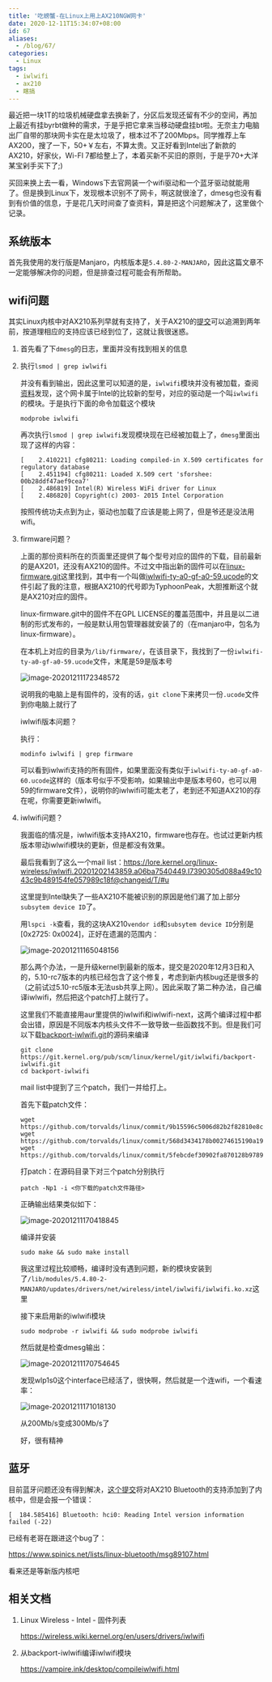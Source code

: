 ```yaml
---
title: '吃螃蟹-在Linux上用上AX210NGW网卡'
date: 2020-12-11T15:34:07+08:00
id: 67
aliases:
  - /blog/67/
categories:
  - Linux
tags:
  - iwlwifi
  - ax210
  - 瞎搞
---
```


最近把一块1T的垃圾机械硬盘拿去换新了，分区后发现还留有不少的空间，再加上最近有挂byrbt做种的需求，于是乎把它拿来当移动硬盘挂bt啦。无奈主力电脑出厂自带的那块网卡实在是太垃圾了，根本过不了200Mbps。同学推荐上车AX200，搜了一下，50+￥左右，不算太贵。又正好看到Intel出了新款的AX210，好家伙，Wi-FI 7都给整上了，本着买新不买旧的原则，于是乎70+大洋某宝剁手买下了;)

买回来换上去一看，Windows下去官网装一个wifi驱动和一个蓝牙驱动就能用了。但是换到Linux下，发现根本识别不了网卡，啊这就很淦了，dmesg也没有看到有价值的信息，于是花几天时间查了查资料，算是把这个问题解决了，这里做个记录。

## 系统版本

首先我使用的发行版是Manjaro，内核版本是`5.4.80-2-MANJARO`，因此这篇文章不一定能够解决你的问题，但是排查过程可能会有所帮助。

## wifi问题

其实Linux内核中对AX210系列早就有支持了，关于AX210的[提交](https://github.com/torvalds/linux/commit/d151b0a2efa128cb4f643b11baf54b1e4de2c528#diff-9161e5dc4fbda717a6c0f43490cab079fffa987b7a5cf5831de396bcfb5ae01eR244)可以追溯到两年前，按道理相应的支持应该已经到位了，这就让我很迷惑。

1. 首先看了下`dmesg`的日志，里面并没有找到相关的信息

2. 执行`lsmod | grep iwlwifi`

   并没有看到输出，因此这里可以知道的是，`iwlwifi`模块并没有被加载，查阅[资料](https://wireless.wiki.kernel.org/en/users/drivers/iwlwifi)发现，这个网卡属于Intel的比较新的型号，对应的驱动是一个叫`iwlwifi`的模块。于是执行下面的命令加载这个模块

   ```
   modprobe iwlwifi
   ```

   再次执行`lsmod | grep iwlwifi`发现模块现在已经被加载上了，`dmesg`里面出现了这样的内容：

   ```
   [    2.410221] cfg80211: Loading compiled-in X.509 certificates for regulatory database
   [    2.451194] cfg80211: Loaded X.509 cert 'sforshee: 00b28ddf47aef9cea7'
   [    2.486819] Intel(R) Wireless WiFi driver for Linux
   [    2.486820] Copyright(c) 2003- 2015 Intel Corporation
   ```

   按照传统功夫点到为止，驱动也加载了应该是能上网了，但是爷还是没法用wifi。

3. firmware问题？

   上面的那份资料所在的页面里还提供了每个型号对应的固件的下载，目前最新的是AX201，还没有AX210的固件。不过文中指出新的固件可以在[linux-firmware.git](https://git.kernel.org/pub/scm/linux/kernel/git/firmware/linux-firmware.git)这里找到，其中有一个叫做[iwlwifi-ty-a0-gf-a0-59.ucode](https://git.kernel.org/pub/scm/linux/kernel/git/firmware/linux-firmware.git/tree/iwlwifi-ty-a0-gf-a0-59.ucode?id=7eb7fda50e9aa554c6bfafdd456e6c2ea54f6163)的文件引起了我的注意，根据AX210的代号即为TyphoonPeak，大胆推断这个就是AX210对应的固件。

   linux-firmware.git中的固件不在GPL LICENSE的覆盖范围中，并且是以二进制的形式发布的，一般是默认用包管理器就安装了的（在manjaro中，包名为linux-firmware）。

   在本机上对应的目录为`/lib/firmware/`，在该目录下，我找到了一份`iwlwifi-ty-a0-gf-a0-59.ucode`文件，末尾是59是版本号

   ![image-20201211172348572](/images/blog/67/image-20201211172348572.png)

   说明我的电脑上是有固件的，没有的话，`git clone`下来拷贝一份`.ucode`文件到你电脑上就行了

   iwlwifi版本问题？

   执行：

   ```
   modinfo iwlwifi | grep firmware
   ```

   可以看到iwlwifi支持的所有固件，如果里面没有类似于`iwlwifi-ty-a0-gf-a0-60.ucode`这样的（版本号似乎不受影响，如果输出中是版本号60，也可以用59的firmware文件），说明你的iwlwifi可能太老了，老到还不知道AX210的存在呢，你需要更新iwlwifi。

4. iwlwifi问题？

   我面临的情况是，iwlwifi版本支持AX210，firmware也存在。也试过更新内核版本带动iwlwifi模块的更新，但是都没有效果。

   最后我看到了这么一个mail list：https://lore.kernel.org/linux-wireless/iwlwifi.20201202143859.a06ba7540449.I7390305d088a49c1043c9b489154fe057989c18f@changeid/T/#u

   这里提到Intel缺失了一些AX210不能被识别的原因是他们漏了加上部分`subsytem device ID`了。

   用`lspci -k`查看，我的这块AX210`vendor id`和`subsytem device ID`分别是[0x2725: 0x0024]，正好在遗漏的范围内：

   ![image-20201211165048156](/images/blog/67/image-20201211165048156.png)

   那么两个办法，一是升级kernel到最新的版本，提交是2020年12月3日和入的，5.10-rc7版本的内核已经包含了这个修复，考虑到新内核bug还是很多的（之前试过5.10-rc5版本无法usb共享上网）。因此采取了第二种办法，自己编译iwlwifi，然后把这个patch打上就行了。

   这里我们不能直接用aur里提供的iwlwifi和iwlwifi-next，这两个编译过程中都会出错，原因是不同版本内核头文件不一致导致一些函数找不到。但是我们可以下载[backport-iwlwifi.git](https://git.kernel.org/pub/scm/linux/kernel/git/iwlwifi/backport-iwlwifi.git)的源码来编译

   ```
   git clone https://git.kernel.org/pub/scm/linux/kernel/git/iwlwifi/backport-iwlwifi.git
   cd backport-iwlwifi
   ```

   mail list中提到了三个patch，我们一并给打上。

   首先下载patch文件：

   ```
   wget https://github.com/torvalds/linux/commit/9b15596c5006d82b2f82810e8cbf80d8c6e7e7b4.patch
   wget https://github.com/torvalds/linux/commit/568d3434178b00274615190a19d29c3d235b4e6d.patch
   wget https://github.com/torvalds/linux/commit/5febcdef30902fa870128b9789b873199f13aff1.patch
   ```

   打patch：在源码目录下对三个patch分别执行

   ```
   patch -Np1 -i <你下载的patch文件路径>
   ```

   正确输出结果类似如下：

   ![image-20201211170418845](/images/blog/67/image-20201211170418845.png)

   编译并安装

   ```
   sudo make && sudo make install
   ```

   我这里过程比较顺畅，编译时没有遇到问题，新的模块安装到了`/lib/modules/5.4.80-2-MANJARO/updates/drivers/net/wireless/intel/iwlwifi/iwlwifi.ko.xz`这里

   接下来启用新的iwlwifi模块

   ```
   sudo modprobe -r iwlwifi && sudo modprobe iwlwifi
   ```

   然后就是检查dmesg输出：

   ![image-20201211170754645](/images/blog/67/image-20201211170754645.png)

   发现wlp1s0这个interface已经活了，很快啊，然后就是一个连wifi，一个看速率：

   ![image-20201211171018130](/images/blog/67/image-20201211171018130.png)

   从200Mb/s变成300Mb/s了

   好，很有精神

## 蓝牙


目前蓝牙问题还没有得到解决，[这个提交](https://github.com/torvalds/linux/commit/875e16759005e3bdaa84eb2741281f37ba35b886)将对AX210 Bluetooth的支持添加到了内核中，但是会报一个错误：

```plaintext
[  184.585416] Bluetooth: hci0: Reading Intel version information failed (-22)
```

已经有老哥在跟进这个bug了：

https://www.spinics.net/lists/linux-bluetooth/msg89107.html


看来还是等新版内核吧



## 相关文档

1. Linux Wireless - Intel - 固件列表

   https://wireless.wiki.kernel.org/en/users/drivers/iwlwifi

2. 从backport-iwlwifi编译iwlwifi模块

   https://vampire.ink/desktop/compileiwlwifi.html

   
